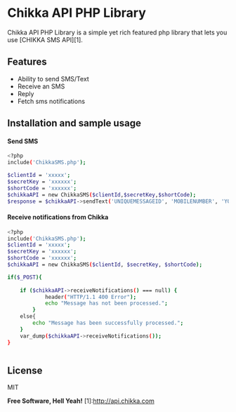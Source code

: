 Chikka API PHP Library
=========


Chikka API PHP Library is a simple yet rich featured php library that lets you use [CHIKKA SMS API][1].


Features
----
  - Ability to send SMS/Text
  - Receive an SMS
  - Reply 
  - Fetch sms notifications



Installation and sample usage
----


#### Send SMS
```sh
<?php
include('ChikkaSMS.php');

$clientId = 'xxxxx';
$secretKey = 'xxxxxx';
$shortCode = 'xxxxxx';
$chikkaAPI = new ChikkaSMS($clientId,$secretKey,$shortCode);
$response = $chikkaAPI->sendText('UNIQUEMESSAGEID', 'MOBILENUMBER', 'YOURMESSAGE');
```


#### Receive notifications from Chikka

```sh
<?php
include('ChikkaSMS.php');
$clientId = 'xxxxx';
$secretKey = 'xxxxxx';
$shortCode = 'xxxxxx';
$chikkaAPI = new ChikkaSMS($clientId, $secretKey, $shortCode);

if($_POST){
    
    if ($chikkaAPI->receiveNotifications() === null) {
            header("HTTP/1.1 400 Error");
            echo "Message has not been processed.";
        }
    else{
        echo "Message has been successfully processed.";
    }
    var_dump($chikkaAPI->receiveNotifications());
}



 ```

License
----

MIT


**Free Software, Hell Yeah!**
[1]:http://api.chikka.com